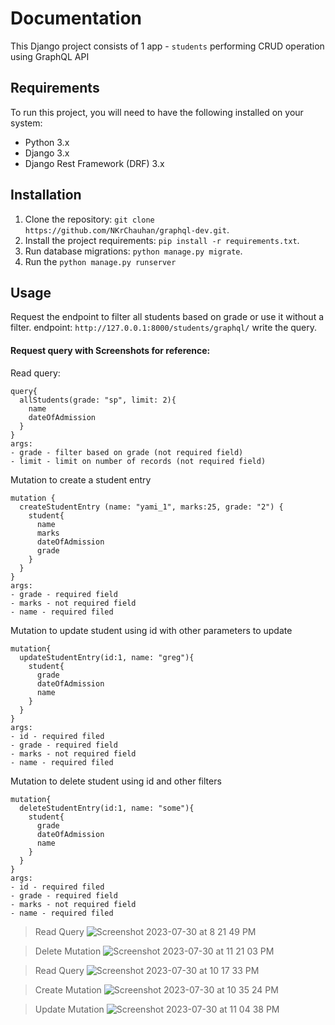 # Documentation

This Django project consists of 1 app - `students` performing CRUD operation using GraphQL API

## Requirements

To run this project, you will need to have the following installed on your system:

- Python 3.x
- Django 3.x
- Django Rest Framework (DRF) 3.x

## Installation

1. Clone the repository: `git clone https://github.com/NKrChauhan/graphql-dev.git`.
2. Install the project requirements: `pip install -r requirements.txt`.
3. Run database migrations: `python manage.py migrate`.
4. Run the `python manage.py runserver`

## Usage

Request the endpoint to filter all students based on grade or use it without a filter.
endpoint: `http://127.0.0.1:8000/students/graphql/`
write the query.

#### Request query with Screenshots for reference:

 Read query:
```
query{
  allStudents(grade: "sp", limit: 2){
    name
    dateOfAdmission
  }
}
args:
- grade - filter based on grade (not required field)
- limit - limit on number of records (not required field)
```
Mutation to create a student entry
```
mutation {
  createStudentEntry (name: "yami_1", marks:25, grade: "2") {
    student{
      name
      marks
      dateOfAdmission
      grade
    }
  }
}
args:
- grade - required field
- marks - not required field
- name - required filed 
```
Mutation to update student using id with other parameters to update
```
mutation{
  updateStudentEntry(id:1, name: "greg"){
    student{
      grade
      dateOfAdmission
      name
    }
  }
}
args:
- id - required filed 
- grade - required field
- marks - not required field
- name - required filed 
```
Mutation to delete student using id and other filters
```
mutation{
  deleteStudentEntry(id:1, name: "some"){
    student{
      grade
      dateOfAdmission
      name
    }
  }
}
args:
- id - required filed 
- grade - required field
- marks - not required field
- name - required filed 
```
> Read Query
  ![Screenshot 2023-07-30 at 8 21 49 PM](https://github.com/NKrChauhan/graphql-dev/assets/40715943/c4097512-58ec-4f44-b51f-9db0d40e32a3)

> Delete Mutation
  ![Screenshot 2023-07-30 at 11 21 03 PM](https://github.com/NKrChauhan/graphql-dev/assets/40715943/f86d346c-4476-4e2d-aad7-f5bf906b5fc0)

> Read Query
  ![Screenshot 2023-07-30 at 10 17 33 PM](https://github.com/NKrChauhan/graphql-dev/assets/40715943/ef4ec314-9568-4c3a-901e-5121141d2a9d)

> Create Mutation
  ![Screenshot 2023-07-30 at 10 35 24 PM](https://github.com/NKrChauhan/graphql-dev/assets/40715943/c9b7fd77-9ef2-4cad-bef2-f36035f82f7f)

> Update Mutation
  ![Screenshot 2023-07-30 at 11 04 38 PM](https://github.com/NKrChauhan/graphql-dev/assets/40715943/061c5588-8d91-49b4-b5e1-0637a46e2798)
